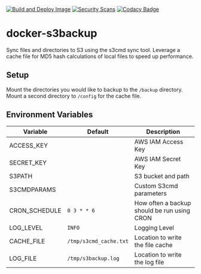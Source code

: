 [![Build and Deploy Image](https://github.com/tkhom3/docker-s3backup/actions/workflows/build-and-deploy.yml/badge.svg)](https://github.com/tkhom3/docker-s3backup/actions/workflows/build-and-deploy.yml)
[![Security Scans](https://github.com/tkhom3/docker-s3backup/actions/workflows/security-scans-pr.yml/badge.svg)](https://github.com/tkhom3/docker-s3backup/actions/workflows/security-scans-pr.yml)
[![Codacy Badge](https://app.codacy.com/project/badge/Grade/0937ad658d67431797912abd534f4511)](https://www.codacy.com/gh/tkhom3/docker-s3backup/dashboard?utm_source=github.com&amp;utm_medium=referral&amp;utm_content=tkhom3/docker-s3backup&amp;utm_campaign=Badge_Grade)

# docker-s3backup

Sync files and directories to S3 using the s3cmd sync tool. Leverage a cache file for MD5 hash calculations of local files to speed up performance.

## Setup

Mount the directories you would like to backup to the `/backup` directory.
Mount a second directory to `/config` for the cache file.

## Environment Variables

| **Variable**  | **Default**          | **Description**                             |
|---------------|----------------------|---------------------------------------------|
| ACCESS_KEY    |                      | AWS IAM Access Key                          |
| SECRET_KEY    |                      | AWS IAM Secret Key                          |
| S3PATH        |                      | S3 bucket and path                          |
| S3CMDPARAMS   |                      | Custom S3cmd parameters                     |
| CRON_SCHEDULE |`0 3 * * 6`           | How often a backup should be run using CRON |
| LOG_LEVEL     |`INFO`                | Logging Level                               |
| CACHE_FILE    |`/tmp/s3cmd_cache.txt`| Location to write the file cache            |
| LOG_FILE      |`/tmp/s3backup.log`   | Location to write the log file              |
